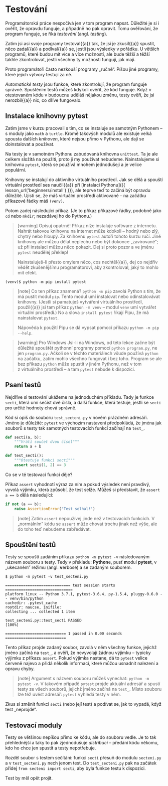 # Testování

Programátorská práce nespočívá jen v tom program napsat.
Důležité je si i ověřit, že opravdu funguje, a případně ho pak opravit.
Tomu ověřování, že program funguje, se říká *testování* (angl. *testing*).

Zatím jsi asi svoje programy testoval{{a}} tak, že jsi
je zkusil{{a}} spustit, něco zadal{{a}} a podíval{{a}} se,
jestli jsou výsledky v pořádku.
U větších programů, které budou mít více a více
možností, ale bude těžší a těžší takhle zkontrolovat,
jestli všechny ty možnosti fungují, jak mají.

Proto programátoři často nezkouší programy „ručně“.
Píšou jiné programy, které jejich výtvory testují za ně.

*Automatické testy* jsou funkce, které
zkontrolují, že program funguje správně.
Spuštěním testů můžeš kdykoli ověřit, že kód funguje.
Když v otestovaném kódu v budoucnu uděláš nějakou změnu,
testy ověří, že jsi nerozbil{{a}} nic, co dříve fungovalo.


## Instalace knihovny pytest

Zatím jsme v kurzu pracovali s tím, co se instaluje
se samotným Pythonem – s moduly jako `math` a `turtle`.
Kromě takových modulů ale existuje velká spousta
dalších *knihoven*, které nejsou přímo v Pythonu, ale dají se doinstalovat
a používat.

Na testy je v samotném Pythonu zabudovaná knihovna `unittest`.
Ta je ale celkem složitá na použití, proto ji my používat nebudeme.
Nainstalujeme si knihovnu <code>pytest</code>, která se používá
mnohem jednodušeji a je velice populární.

Knihovny se instalují do aktivního virtuálního prostředí.
Jak se dělá a spouští virtuální prostředí
ses naučil{{a}} při [instalaci Pythonu]({{ lesson_url('beginners/install') }}),
ale teprve teď to začíná být opravdu důležité.
Ujisti se, že máš virtuální prostředí aktivované – na začátku příkazové řádky
máš `(venv)`.

Potom zadej následující příkaz.
(Je to příkaz příkazové řádky, podobně jako
`cd` nebo `mkdir`; nezadávej ho do Pythonu.)

> [warning] Opisuj opatrně!
> Příkaz níže instaluje software z internetu.
> Nahrát takovou knihovnu na internet může kdokoli – hodný nebo zlý,
> chytrý nebo hloupý.
> Za knihovnu `pytest` autoři tohoto kurzu ručí.
> Jiné knihovny ale můžou dělat neplechu nebo být dokonce „zavirované“;
> už při instalaci můžou něco pokazit.
> Dej si proto pozor a ve jménu `pytest` neudělej překlep!
>
> Nainstaluješ-li přesto omylem něco, cos nechtěl{{a}}, dej co nejdřív vědět
> zkušenějšímu programátorovi, aby zkontroloval, jaký to mohlo mít efekt.

```console
(venv)$ python -m pip install pytest
```

> [note] Co ten příkaz znamená?
> `python -m pip` zavolá Python s tím, že má pustit modul
> `pip`. Tento modul umí instalovat nebo
> odinstalovávat knihovny.
> (Jestli si pamatuješ vytváření virtuálního prostředí, použil{{a}} jsi tam
> příkaz `python -m venv` – modul `venv` umí vytvářet virtuální prostředí.)
> No a slova `install pytest` říkají Pipu, že má nainstalovat `pytest`.
>
> Nápověda k použití Pipu se dá vypsat pomocí příkazu
> `python -m pip --help`.

> [warning] Pro Windows
> Jsi-li na Windows, od této lekce začne být důležité
> spouštět pythonní programy pomocí `python program.py`, ne jen
> `program.py`.
> Ačkoli se v těchto materiálech všude používá `python` na začátku, zatím
> mohlo všechno fungovat i bez toho.
> Program se ale bez příkazu `python` může spustit v jiném Pythonu,
> než v tom z virtuálního prostředí – a tam `pytest` nebude k dispozici.


## Psaní testů

Nejdříve si testování ukážeme na jednoduchém příkladu.
Tady je funkce `secti`, která umí sečíst
dvě čísla, a další funkce, která testuje, jestli se
`secti` pro určité hodnoty chová správně.

Kód si opiš do souboru `test_secteni.py` v novém prázdném adresáři.
Jméno je důležité: `pytest` ve výchozím nastavení předpokládá,
že jména jak souborů s testy tak samotných testovacích funkcí začínají na
`test_`.

```python
def secti(a, b):
    """Vrátí součet dvou čísel"""
    return a + b

def test_secti():
    """Otestuje funkci secti"""
    assert secti(1, 2) == 3
```

Co se v té testovací funkci děje?

Příkaz `assert` vyhodnotí výraz za ním a pokud výsledek není pravdivý,
vyvolá výjimku, která způsobí, že test selže.
Můžeš si představit, že `assert a == b` dělá následující:

```python
if not (a == b):
    raise AssertionError('Test selhal!')
```

> [note]
> Zatím `assert` nepoužívej jinde než v testovacích funkcích.
> V „normálním” kódu se `assert` může chovat trochu jinak než výše,
> ale do toho teď nebudeme zabředávat.


## Spouštění testů

Testy se spouští zadáním příkazu
`python -m pytest -v` následovaným názvem souboru s testy.
Tedy v překladu: <strong>Python</strong>e, pusť
<strong>m</strong>odul <strong>pytest</strong>,
v „ukecaném” režimu (angl. <strong>v</strong>erbose) a se zadaným souborem.

```console
$ python -m pytest -v test_secteni.py
```

```pytest
============================= test session starts ==============================
platform linux -- Python 3.7.1, pytest-3.6.4, py-1.5.4, pluggy-0.6.0 -- venv/bin/python
cachedir: .pytest_cache
rootdir: naucse, inifile:
collecting ... collected 1 item

test_secteni.py::test_secti PASSED                                       [100%]

=========================== 1 passed in 0.00 seconds ===========================
```

Tento příkaz projde zadaný soubor, zavolá v něm všechny funkce,
jejichž jméno začíná na `test_`, a ověří, že nevyvolají žádnou
výjimku – typicky výjimku z příkazu `assert`.
Pokud výjimka nastane, dá to `pytest` velice červeně
najevo a přidá několik informací, které můžou
usnadnit nalezení a opravu chyby.

> [note]
> Argument s názvem souboru můžeš vynechat: `python -m pytest -v`.
> V takovém případě `pytest` projde aktuální adresář a spustí testy
> ze všech souborů, jejichž jméno začíná na `test_`. Místo souboru
> lze též uvést adresář: `pytest` vyhledá testy v něm.

Zkus si změnit funkci `secti` (nebo její test) a podívat se,
jak to vypadá, když test „neprojde“.


## Testovací moduly

Testy se většinou nepíšou přímo ke kódu,
ale do souboru vedle.
Je to tak přehlednější a taky to pak zjednodušuje
*distribuci* – předání kódu někomu, kdo ho chce
jen spustit a testy nepotřebuje.

Rozděl soubor s testem sečítání: funkci `secti` přesuň do modulu `secteni.py`
a v `test_secteni.py` nech jenom test.
Do `test_secteni.py` pak na začátek přidej `from secteni import secti`,
aby byla funkce testu k dispozici.

Test by měl opět projít.
